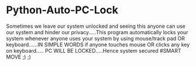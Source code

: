 # Python-Auto-PC-Lock
Sometimes we leave our system unlocked and seeing this anyone can use our system and hinder our privacy.....This program automatically locks your system whenever anyone uses your system by using mouse/track pad OR keyboard......IN SIMPLE WORDS if anyone touches mouse OR clicks any key on keyboard..... PC WILL BE LOCKED.....Hence system secured #SMART MOVE ;)      ;)
